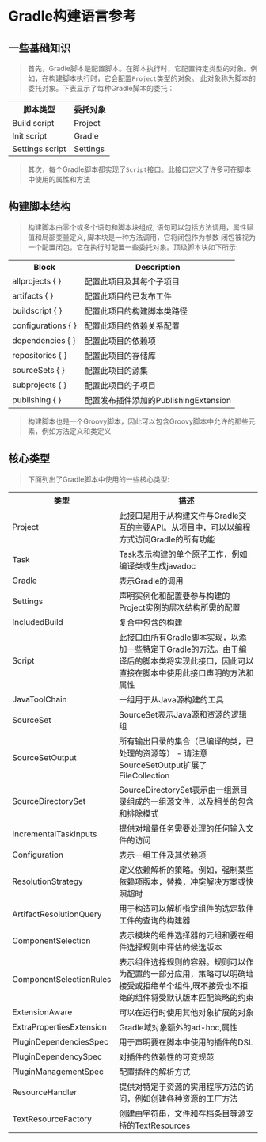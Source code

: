 # Gradle构建语言参考
## 一些基础知识
> 首先，Gradle脚本是配置脚本。在脚本执行时，它配置特定类型的对象。例如，在构建脚本执行时，它会配置`Project`类型的对象。
此对象称为脚本的委托对象。下表显示了每种Gradle脚本的委托：
<table width = "888" style = "width: 888px">
    <tr>
        <th>脚本类型</th>
        <th>委托对象</th>
    </tr>
    <tr>
        <td>Build script</td>
        <td>Project</td>
    </tr>
    <tr>
        <td>Init script</td>
        <td>Gradle</td>
    </tr>
    <tr>
        <td>Settings script</td>
        <td>Settings</td>
    </tr>
</table>

> 其次，每个Gradle脚本都实现了`Script`接口。此接口定义了许多可在脚本中使用的属性和方法

## 构建脚本结构
> 构建脚本由零个或多个语句和脚本块组成, 语句可以包括方法调用，属性赋值和局部变量定义, 脚本块是一种方法调用，它将闭包作为参数
闭包被视为一个配置闭包，它在执行时配置一些委托对象。顶级脚本块如下所示:
<table width = "888" style = "width: 888px">
    <tr>
        <th>Block</th>
        <th>Description</th>
    </tr>
    <tr>
        <td>allprojects { }</td>
        <td>配置此项目及其每个子项目</td>
    </tr>
    <tr>
        <td>artifacts { }</td>
        <td>配置此项目的已发布工件</td>
    </tr>
    <tr>
        <td>buildscript { }</td>
        <td>配置此项目的构建脚本类路径</td>
    </tr>
    <tr>
        <td>configurations { }</td>
        <td>配置此项目的依赖关系配置</td>
    </tr>
    <tr>
        <td>dependencies { }</td>
        <td>配置此项目的依赖项</td>
    </tr>
    <tr>
        <td>repositories { }</td>
        <td>配置此项目的存储库</td>
    </tr>
    <tr>
        <td>sourceSets { }</td>
        <td>配置此项目的源集</td>
    </tr>
    <tr>
        <td>subprojects { }</td>
        <td>配置此项目的子项目</td>
    </tr>
    <tr>
        <td>publishing { }</td>
        <td>配置发布插件添加的PublishingExtension</td>
    </tr>
</table>

> 构建脚本也是一个Groovy脚本，因此可以包含Groovy脚本中允许的那些元素，例如方法定义和类定义
## 核心类型
> 下面列出了Gradle脚本中使用的一些核心类型:

<table>
    <tr>
        <th>类型</th>
        <th>描述</th>
    </tr>
    <tr>
        <td>Project</td>
        <td>此接口是用于从构建文件与Gradle交互的主要API。从项目中，可以以编程方式访问Gradle的所有功能</td>
    </tr>
    <tr>
        <td>Task</td>
        <td>Task表示构建的单个原子工作，例如编译类或生成javadoc</td>
    </tr>
    <tr>
        <td>Gradle</td>
        <td>表示Gradle的调用</td>
    </tr>
    <tr>
        <td>Settings</td>
        <td>声明实例化和配置要参与构建的Project实例的层次结构所需的配置</td>
    </tr>
    <tr>
        <td>IncludedBuild</td>
        <td>复合中包含的构建</td>
    </tr>
    <tr>
        <td>Script</td>
        <td>此接口由所有Gradle脚本实现，以添加一些特定于Gradle的方法。由于编译后的脚本类将实现此接口，因此可以直接在脚本中使用此接口声明的方法和属性</td>
    </tr>
    <tr>
        <td>JavaToolChain</td>
        <td>一组用于从Java源构建的工具</td>
    </tr>
    <tr>
        <td>SourceSet</td>
        <td>SourceSet表示Java源和资源的逻辑组</td>
    </tr>
    <tr>
        <td>SourceSetOutput</td>
        <td>所有输出目录的集合（已编译的类，已处理的资源等） - 请注意SourceSetOutput扩展了FileCollection</td>
    </tr>
    <tr>
        <td>SourceDirectorySet</td>
        <td>SourceDirectorySet表示由一组源目录组成的一组源文件，以及相关的包含和排除模式</td>
    </tr>
    <tr>
        <td>IncrementalTaskInputs</td>
        <td>提供对增量任务需要处理的任何输入文件的访问</td>
    </tr>
    <tr>
        <td>Configuration</td>
        <td>表示一组工件及其依赖项</td>
    </tr>
    <tr>
        <td>ResolutionStrategy</td>
        <td>定义依赖解析的策略。例如，强制某些依赖项版本，替换，冲突解决方案或快照超时</td>
    </tr>
    <tr>
        <td>ArtifactResolutionQuery</td>
        <td>用于构造可以解析指定组件的选定软件工件的查询的构建器</td>
    </tr>
    <tr>
        <td>ComponentSelection</td>
        <td>表示模块的组件选择器的元组和要在组件选择规则中评估的候选版本</td>
    </tr>
    <tr>
        <td>ComponentSelectionRules</td>
        <td>表示组件选择规则的容器。规则可以作为配置的一部分应用，策略可以明确地接受或拒绝单个组件,既不接受也不拒绝的组件将受默认版本匹配策略的约束</td>
    </tr>
    <tr>
        <td>ExtensionAware</td>
        <td>可以在运行时使用其他对象扩展的对象</td>
    </tr>
    <tr>
        <td>ExtraPropertiesExtension</td>
        <td>Gradle域对象额外的ad-hoc,属性</td>
    </tr>
    <tr>
        <td>PluginDependenciesSpec</td>
        <td>用于声明要在脚本中使用的插件的DSL</td>
    </tr>
    <tr>
        <td>PluginDependencySpec</td>
        <td>对插件的依赖性的可变规范</td>
    </tr>
    <tr>
        <td>PluginManagementSpec</td>
        <td>配置插件的解析方式</td>
    </tr>
    <tr>
        <td>ResourceHandler</td>
        <td>提供对特定于资源的实用程序方法的访问，例如创建各种资源的工厂方法</td>
    </tr>
    <tr>
        <td>TextResourceFactory</td>
        <td>创建由字符串，文件和存档条目等源支持的TextResources</td>
    </tr>
</table>